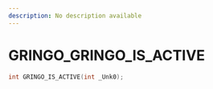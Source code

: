 ```yaml
---
description: No description available 
---
```


# GRINGO\_GRINGO_IS_ACTIVE

```cpp
int GRINGO_IS_ACTIVE(int _Unk0);
```
